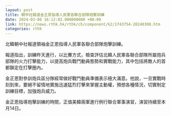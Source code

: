 ```yaml
---
layout: post
title: 朝中社報道金正恩指導人民軍各聯合部隊炮擊訓練
date: 2024-03-08 16:12:02.000000000 +08:00
link: https://news.rthk.hk/rthk/ch/component/k2/1743754-20240308.htm
categories: rthk
---
```


北韓朝中社報道領袖金正恩指導人民軍各聯合部隊炮擊訓練。

報道指出，訓練昨天進行，以比賽方式，檢查評估北韓人民軍各聯合部隊所屬炮兵部隊的火力打擊能力，以提高炮兵戰鬥動員態勢和實戰能力，其中包括將敵人的首都鎖定在打擊圈內。

金正恩對參訓炮兵區分隊經常做好戰鬥動員準備表示極大滿意。他說，一旦實戰時刻到來，要絕不留情地實施迅速猛烈打擊來掌握主動權，預想各種情況，切實制定訓練目標，加強炮兵威力。

金正恩指導炮擊訓練的時間，正值美韓兩軍進行例行聯合軍事演習，演習持續至本月14日。
